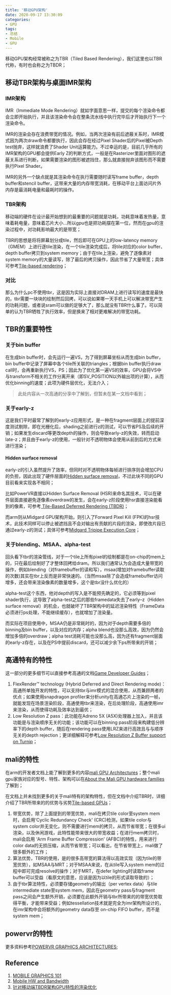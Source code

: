 ```yaml
---
title: '移动GPU架构'
date: 2020-09-17 13:30:09
categories:
- GPU
tags: 
- 总结
- Mobile
- GPU
---
```

移动GPU架构经常被称之为TBR（Tiled Based Rendering），我们这里也以TBR代称，有时也会称之为TBDR；
<!--more-->

## 移动TBR架构与桌面IMR架构

### IMR架构

IMR（Immediate Mode Rendering）就如字面意思一样，提交的每个渲染命令都会立即开始执行，并且该渲染命令会在整条流水线中执行完毕后才开始执行下一个渲染命令。

IMR的渲染会存在浪费带宽的情况。例如，当两次渲染有前后遮蔽关系时，IMR模式因为两次draw命令都要执行，因此会存在经过Pixel Shader后的Pixel被Depth test抛弃，这样就浪费了Shader Unit运算能力。不过幸运的是，目前几乎所有的IMR架构的GPU都会提供Early Z的判断方式，一般是在Rasterizer里面对图形的遮蔽关系进行判断，如果需要渲染的图形被遮挡住，那么就直接抛弃该图形而不需要执行Pixel Shader。

IMR的另外一个缺点就是其渲染命令在执行需要随时读写frame buffer，depth buffer和stencil buffer，这带来大量的内存带宽消耗，在移动平台上面访问片外内存是最消耗电量和最耗时的操作。

### TBR架构

移动端的硬件在设计最开始想到的最重要的问题就是功耗，功耗意味着发热量，意味着耗电量，意味着芯片大小…所以gpu也是把功耗摆在第一位，然而在gpu的渲染过程中，对功耗影响最大的是带宽；

TBR的思想是将将屏幕划分成tile，然后即可在GPU上的low-latency memory（GMEM）上进行逐tile渲染，在一个tile渲染完成后，将tile对应的color buffer、depth buffer拷贝到system memory；由于在tile上渲染，避免了逐像素对system memory的大量读写，除了最后的拷贝操作，因此节省了大量带宽；具体可参考[Tile-based rendering](https://developer.qualcomm.com/sites/default/files/docs/adreno-gpu/developer-guide/gpu/overview.html#tile-based-rendering)；

### 对比

那么为什么pc不使用tbr，这是因为实际上直接对DRAM上进行读写的速度是最快的，tbr需要一块块的绘制然后回拷，可以说如果哪一天手机上可以解决带宽产生的功耗问题，或者说sram可以做的足够大了，那么就没有TBR什么事了。可以简单的认为TBR牺牲了执行效率，但是换来了相对更难解决的带宽功耗。

## TBR的重要特性

### 关于bin buffer

在生成bin buffer时，会先运行一遍VS，为了得到屏幕坐标从而生成bin buffer，bin buffer中记录了屏幕中各个tile所关联的triangles；根据bin buffer执行draw call时，会再重新执行VS，PS；因此为了优化第一遍VS的效率，GPU会将VS中与transform不相关的工作分离开来（即SV_POSITION以外输出项的计算），从而优化binning的速度；此项为硬件层优化，无法介入；

> 此处内容从一次高通的分享中了解到，但暂未在某一文档中看到；

### 关于early-z

这是我们平时最常了解到的early-z应用形式，是一种在fragment层面上的提前深度测试剔除，即在光栅化后，shading之前进行z的测试，可以节省PS及后续的开销；如果发生discard等更改depth的操作，则会导致early-z的失效，转而启动late-z；并且由于early-z的使用，一般针对不透明物体会使用从前到后的方式来进行渲染；

#### Hidden surface removal

early-z的引入虽然提升了效率，但同时对不透明物体每帧进行排序则会增加CPU的负担，因此出现了硬件层面的[Hidden surface removal](https://en.wikipedia.org/wiki/Hidden-surface_determination)，不过此块不同的GPU目前看来实现各不相同；

比如PowerVR直接以Hidden Surface Removal (HSR)来命名其技术，可以在硬件层面直接避免逐像素overdraw的发生，会在early-z阶段使用hsr直接渲染能看到的像素，可参考[
Tile-Based Deferred Rendering (TBDR)](https://docs.imgtec.com/Architecture_Guides/PowerVR_Architecture/topics/powervr_architecture_tile_based_deferred_rendering__tbdr.html?hl=hidden%2Csurface%2Cremoval)；

而arm则从Midgard GPU架构开始，则引入了Forward Pixel Kill (FPK)的hsr技术，此技术同样可以停止被遮挡且不会对输出有贡献的片段的渲染，即使改片段已通过early-z的测试；具体可参考[Midgard Tripipe Execution Core](https://developer.arm.com/documentation/102560/0100/Midgard-Tripipe-Execution-Core?lang=en)；

### 关于blending、MSAA、alpha-test

回头看下tbr的渲染管线，对于一个tile上所有pixel的绘制都是在on-chip的mem上的，只在最后绘制好了才整体回拷给dram。所以我们通常认为会造成大量带宽的操作，例如blending（对framebuffer的读和写），msaa(增加对framebuffer读取的次数)其实在tbr上反而是非常快速的。（当然msaa除了会造成framebuffer访问增多，还会带来渲染像素的数量增多，这个是tbr没什么优化的）

alpha-test这个东西，他对depth的写入是不能预先确定的，它必须等到pixel shader执行，这导致了alpha-test之后的那些framedata失去了early–z（Hidden surface removal）的机会，也就破坏了TBR架构中的延迟渲染特性（FrameData必须进行ps处理，不能继续缓存），也就增加了渲染量。

而实际在项目使用中，MSAA仍是非常耗时的，因为对于depth需要多倍的binning及bin buffer，以及对应的内存；alpha blend也没那么高效，因为仍然会增加多倍的overdraw；alpha test消耗可能也没那么高，因为还有fragment层面的early-z存在，以及在PS中提前discard，还可以减少余下ps所带来的开销；

## 高通特有的特性

这一部分的更多细节可以直接参考高通的文档[Game Developer Guides](https://developer.qualcomm.com/sites/default/files/docs/adreno-gpu/developer-guide/index.html)；

1. FlexRender™ technology (Hybrid Deferred and Direct Rendering mode)：高通所单独开发的特性，可以支持tbr与imr模式的混合使用，从而兼顾两者的优点；如果使用snapdragon profiler来分析unity在高通芯片上渲染的一帧，就能发现在场景渲染阶段，高通使用tbr来渲染，在后处理阶段，高通使用imr来渲染，从而使得功耗及效率达到最优；
2. Low Resolution Z pass：此功能在Adreno 5X (A5X)处理器上加入，并且该功能是与渲染顺序无关的功能；该功能可以在binning pass阶段来构建低分辨率下的depth buffer，随后在rendering pass使用LRZ来进行高效且与与顺序无关的depth rejection；更详细解释可参考[Low Resolution Z Buffer support on Turnip](https://blogs.igalia.com/siglesias/2021/04/19/low-resolution-z-buffer-support-on-turnip/)；

## mali的特性

在arm的开发者文档上能了解到更多的内容[mali GPU Architectures](https://developer.arm.com/Architectures#aq=%40navigationhierarchiescategories%3D%3D%22Architecture%20products%22%20AND%20%40navigationhierarchiescontenttype%3D%3D%22Product%20Information%22&numberOfResults=48&f[navigationhierarchiesprocessortype]=GPU%20Architectures)；整个mali gpu家族对应的型号、特性、架构可以在[About the Mali GPU hardware families](https://developer.arm.com/documentation/100587/1-1/The-Mali-GPU-Hardware-Families/About-the-Mali-GPU-hardware-families?lang=en)了解到；

在文档上并未找到更多的关于mali特有的架构特性，但在文档中介绍TBR时，详细介绍了TBR所带来的的优势与劣势[Tile-based GPUs](https://developer.arm.com/documentation/102662/0100?lang=en)；
1. 带宽优势，除了上面提到的带宽优势，mali在拷贝tile color至system mem时，会启用‘Cyclic Redundancy Check' (CRC)检测，如果tile color与system color并无变化，则不需要进行mem的拷贝，从而节省带宽；在很多ui渲染，以及休闲游戏，此特性能带来很大的带宽收益；在进行mem拷贝时，mali会启用 ‘Arm Frame Buffer Compression' (AFBC)的特性，用来进行color data的无损压缩，从而节省带宽；可以看出，在节省带宽上，mali做了很多额外的工作；
2. 算法优势，TBR的使用，是的很多高带宽的算法得以高效实现（因为tile的带宽优势），如MSAA与MRT；对于MSAA来说，在从tile写入system mem的过程中即可完成resolve的操作；对于MRT，在defer lighting时读取frame buffer可以受益（看原文的意思，应该是因为以tile的形式读取导致的）；
3. 由于tbr算法特性，必须要存储geometry的输出（per vertex data）与tile intermediate  state至system mem，因此在geometry pass与fragment pass之间会产生额外开销，必须要在此额外开销与tbr所带来的的带宽优势取得平衡，才能带来受益；例如tessellation技术就是完全为imr架构所设计的，在imr架构中会将额外的geometry data存至 on-chip FIFO buffer，而不是system mem；

## powervr的特性

更多资料参考[POWERVR GRAPHICS ARCHITECTURES](https://www.imaginationtech.com/products/gpu/graphics-architecture/);

## Reference

1. [MOBILE GRAPHICS 101](https://community.arm.com/arm-community-blogs/b/graphics-gaming-and-vr-blog/posts/moving-mobile-graphics)
2. [Mobile HW and Bandwidth](https://community.arm.com/arm-community-blogs/b/graphics-gaming-and-vr-blog/posts/moving-mobile-graphics)
3. [针对移动端TBDR架构GPU特性的渲染优化](https://gameinstitute.qq.com/community/detail/123220)
